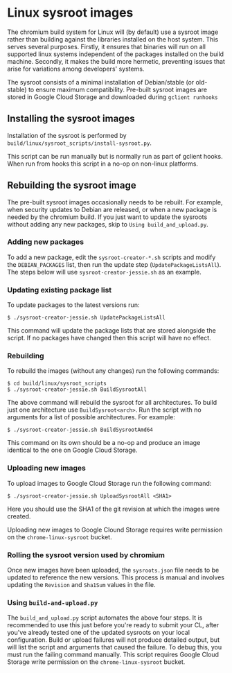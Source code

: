 # Linux sysroot images

The chromium build system for Linux will (by default) use a sysroot image
rather than building against the libraries installed on the host system.
This serves several purposes.  Firstly, it ensures that binaries will run on all
supported linux systems independent of the packages installed on the build
machine.  Secondly, it makes the build more hermetic, preventing issues that
arise for variations among developers' systems.

The sysroot consists of a minimal installation of Debian/stable (or old-stable)
to ensure maximum compatibility.  Pre-built sysroot images are stored in
Google Cloud Storage and downloaded during `gclient runhooks`

## Installing the sysroot images

Installation of the sysroot is performed by
`build/linux/sysroot_scripts/install-sysroot.py`.

This script can be run manually but is normally run as part of gclient
hooks. When run from hooks this script in a no-op on non-linux platforms.

## Rebuilding the sysroot image

The pre-built sysroot images occasionally needs to be rebuilt.  For example,
when security updates to Debian are released, or when a new package is needed by
the chromium build.  If you just want to update the sysroots without adding any
new packages, skip to `Using build_and_upload.py`.

### Adding new packages

To add a new package, edit the `sysroot-creator-*.sh` scripts and modify the
`DEBIAN_PACKAGES` list, then run the update step (`UpdatePackageListsAll`).  The
steps below will use `sysroot-creator-jessie.sh` as an example.

### Updating existing package list

To update packages to the latest versions run:

    $ ./sysroot-creator-jessie.sh UpdatePackageListsAll

This command will update the package lists that are stored alongside the script.
If no packages have changed then this script will have no effect.

### Rebuilding

To rebuild the images (without any changes) run the following commands:

    $ cd build/linux/sysroot_scripts
    $ ./sysroot-creator-jessie.sh BuildSysrootAll

The above command will rebuild the sysroot for all architectures. To build
just one architecture use `BuildSysroot<arch>`.  Run the script with no
arguments for a list of possible architectures.  For example:

    $ ./sysroot-creator-jessie.sh BuildSysrootAmd64

This command on its own should be a no-op and produce an image identical to
the one on Google Cloud Storage.

### Uploading new images

To upload images to Google Cloud Storage run the following command:

    $ ./sysroot-creator-jessie.sh UploadSysrootAll <SHA1>

Here you should use the SHA1 of the git revision at which the images were
created.

Uploading new images to Google Clound Storage requires write permission on the
`chrome-linux-sysroot` bucket.

### Rolling the sysroot version used by chromium

Once new images have been uploaded, the `sysroots.json` file needs to be updated
to reference the new versions.  This process is manual and involves updating the
`Revision` and `Sha1Sum` values in the file.

### Using `build-and-upload.py`

The `build_and_upload.py` script automates the above four steps.  It is
recommended to use this just before you're ready to submit your CL, after you've
already tested one of the updated sysroots on your local configuration.  Build
or upload failures will not produce detailed output, but will list the script
and arguments that caused the failure.  To debug this, you must run the failing
command manually.  This script requires Google Cloud Storage write permission on
the `chrome-linux-sysroot` bucket.
